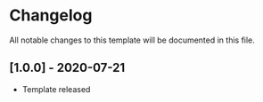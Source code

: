 # Changelog
All notable changes to this template will be documented in this file.

## [1.0.0] - 2020-07-21
- Template released
